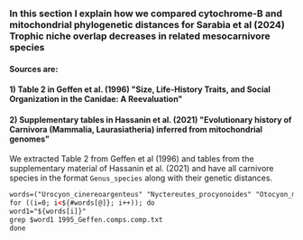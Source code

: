 ### In this section I explain how we compared cytochrome-B and mitochondrial phylogenetic distances for Sarabia et al (2024) Trophic niche overlap decreases in related mesocarnivore species
#### Sources are: 
#### 1) Table 2 in Geffen et al. (1996) "Size, Life-History Traits, and Social Organization in the Canidae: A Reevaluation" 
#### 2) Supplementary tables in Hassanin et al. (2021) "Evolutionary history of Carnivora (Mammalia, Laurasiatheria) inferred from mitochondrial genomes"

We extracted Table 2 from Geffen et al (1996) and tables from the supplementary material of Hassanin et al. (2021) and have all carnivore species in the format `Genus_species` along with their genetic distances. 

```html
words=("Urocyon_cinereoargenteus" "Nyctereutes_procyonoides" "Otocyon_megalotis" "Vulpes_zerda" "Vulpes_vulpes" "Vulpes_lagopus" "Speothos_venaticus" "Chrysocyon_brachyurus" "Lycaon_pictus" "Canis_latrans" "Canis_aureus" "Lupulella_mesomelas" "Cuon_alpinus" "Lupulella_adusta")
for ((i=0; i<${#words[@]}; i++)); do
word1="${words[i]}"
grep $word1 1995_Geffen.comps.comp.txt
done
```




